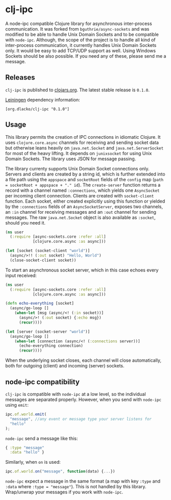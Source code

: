 # clj-ipc

A node-ipc compatible Clojure library for asynchronous inter-process communication. It was forked
from `bguthrie/async-sockets` and was modified to be able to handle Unix Domain Sockets and to be
compatible with `node-ipc`. Although, the scope of the project is to handle all kind of inter-process
communication, it currently handles Unix Domain Sockets only. It would be easy to add TCP/UDP
support as well. Using Windows Sockets should be also possible. If you need any of these, please send me a message.

## Releases

`clj-ipc` is published to [clojars.org](https://clojars.org). The latest stable release is `0.1.0`.

[Leiningen](http://leiningen.org) dependency information:

```
[org.dlacko/clj-ipc "0.1.0"]
```

## Usage

This library permits the creation of IPC connections in idiomatic Clojure. It uses
`clojure.core.async` channels for receiving and sending socket data but otherwise leans heavily on `java.net.Socket`
and `java.net.ServerSocket` for most of the heavy lifting. It depends on `junixsocket` for
using Unix Domain Sockets. The library uses JSON for message passing.

The library currenty supports Unix Domain Socket connections only. Servers and clients are created by a string id,
which is further extended into a file path using the `appspace` and `socketRoot` fields of the `config` map (`path = socketRoot + appspace + "." id`). The `create-server` function returns a record with a channel named `:connections`, which yields one `AsyncSocket` per incoming client connection. Clients are created with
`socket-client` function. Each socket, either
created explicitly using this function or yielded by the `:connections` fields of an `AsyncSocketServer`, exposes two
channels, an `:in` channel for receiving messages and an `:out` channel for sending messages. The raw `java.net.Socket`
object is also available as `:socket`, should you need it.

```clojure
(ns user
  (:require [async-sockets.core :refer :all]
            [clojure.core.async :as async]))

(let [socket (socket-client "world")]
  (async/>!! (:out socket) "Hello, World")
  (close-socket-client socket))
```

To start an asynchronous socket server, which in this case echoes every input received:

```clojure
(ns user
  (:require [async-sockets.core :refer :all]
            [clojure.core.async :as async]))

(defn echo-everything [socket]
  (async/go-loop []
    (when-let [msg (async/<! (:in socket))]
      (async/>! (:out socket) {:echo msg})
      (recur))))

(let [server (socket-server "world")]
  (async/go-loop []
    (when-let [connection (async/<! (:connections server))]
      (echo-everything connection)
      (recur))))
```

When the underlying socket closes, each channel will close automatically, both for outgoing (client) and incoming
(server) sockets.

## node-ipc compatibility

`clj-ipc` is compatible with `node-ipc` at a low level, so the individual messages are separated properly.
However, when you send with `node-ipc` using `emit`:

```js
ipc.of.world.emit(
  "message", //any event or message type your server listens for
  "hello"
);
```

`node-ipc` send a message like this:

```clojure
{ :type "message"
  :data "hello" }
```

Similarly, when `on` is used:

```js
ipc.of.world.on("message", function(data) {...})
```

`node-ipc` expect a message in the same format (a map with key `:type` and `:data` where `:type = "message"`). This is not handled by this library. Wrap/unwrap your messages if you work with `node-ipc`.
